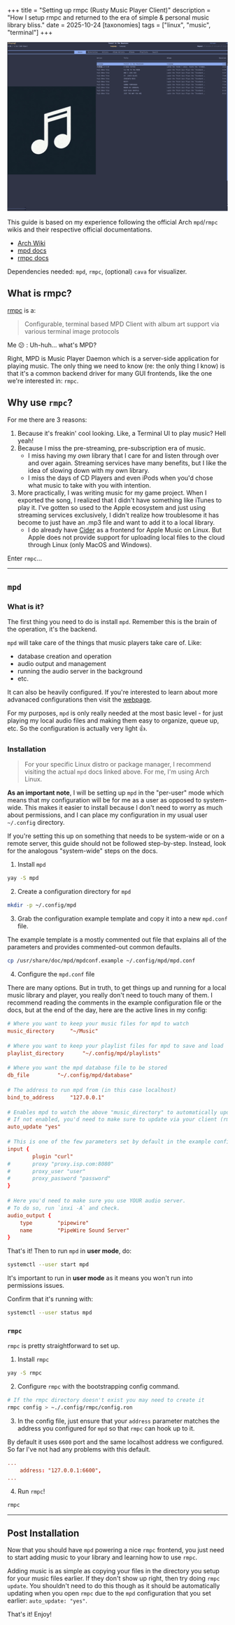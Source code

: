 +++
title = "Setting up rmpc (Rusty Music Player Client)"
description = "How I setup rmpc and returned to the era of simple & personal music library bliss."
date = 2025-10-24
[taxonomies]
tags = ["linux", "music", "terminal"]
+++

![my rmpc](/images/rmpc.png "rmpc running")

This guide is based on my experience following the official Arch `mpd`/`rmpc` wikis and their respective official documentations.
- [Arch Wiki](https://wiki.archlinux.org/title/Music_Player_Daemon#)
- [mpd docs](https://mpd.readthedocs.io/en/stable/index.html)
- [rmpc docs](https://mierak.github.io/rmpc/)

Dependencies needed: `mpd`, `rmpc`, (optional) `cava` for visualizer.

## What is rmpc?

[rmpc](https://github.com/mierak/rmpc) is a:

> Configurable, terminal based MPD Client with album art support via various terminal image protocols

Me :confused: : Uh-huh... what's MPD?

Right, MPD is Music Player Daemon which is a server-side application for playing music.
The only thing we need to know (re: the only thing I know) is that it's a common backend driver for many GUI frontends, like the one we're interested in: `rmpc`.

## Why use `rmpc`?

For me there are 3 reasons:

1. Because it's freakin' cool looking. Like, a Terminal UI to play music? Hell yeah!
2. Because I miss the pre-streaming, pre-subscription era of music.
    - I miss having my _own_ library that I care for and listen through over and over again. Streaming services have many benefits, but I like the idea of slowing down with my own library.
    - I miss the days of CD Players and even iPods when you'd chose what music to take with you with intention.
3. More practically, I was writing music for my game project. When I exported the song, I realized that I didn't have something like iTunes to play it. I've gotten so used to the Apple ecosystem and just using streaming services exclusively, I didn't realize how troublesome it has become to just have an .mp3 file and want to add it to a local library.
    - I do already have [Cider](https://cider.sh/) as a frontend for Apple Music on Linux. But Apple does not provide support for uploading local files to the cloud through Linux (only MacOS and Windows).

Enter `rmpc`...

---

## `mpd`

### What is it?

The first thing you need to do is install `mpd`.
Remember this is the brain of the operation, it's the backend.

`mpd` will take care of the things that music players take care of. Like:
- database creation and operation
- audio output and management
- running the audio server in the background
- etc.

It can also be heavily configured. If you're interested to learn about more advanaced configurations then visit the [webpage](https://mpd.readthedocs.io/en/stable/index.html).

For my purposes, `mpd` is only really needed at the most basic level - for just playing my local audio files and making them easy to organize, queue up, etc.
So the configuration is actually very light :thumbsup:.

### Installation

> For your specific Linux distro or package manager, I recommend visiting the actual `mpd` docs linked above. For me, I'm using Arch Linux.

**As an important note**, I will be setting up `mpd` in the "per-user" mode which means that my configuration will be for me as a user as opposed to system-wide.
This makes it easier to install because I don't need to worry as much about permissions, and I can place my configuration in my usual user `~/.config` directory.

If you're setting this up on something that needs to be system-wide or on a remote server, this guide should not be followed step-by-step.
Instead, look for the analogous "system-wide" steps on the docs.

1. Install `mpd`

```bash
yay -S mpd
```

2. Create a configuration directory for `mpd`

```bash
mkdir -p ~/.config/mpd
```

3. Grab the configuration example template and copy it into a new `mpd.conf` file.

The example template is a mostly commented out file that explains all of the parameters and provides commented-out common defaults.

```bash
cp /usr/share/doc/mpd/mpdconf.example ~/.config/mpd/mpd.conf
```

4. Configure the `mpd.conf` file

There are many options. 
But in truth, to get things up and running for a local music library and player, you really don't need to touch many of them.
I recommend reading the comments in the example configuration file or the docs, but at the end of the day, here are the active lines in my config:

```conf
# Where you want to keep your music files for mpd to watch
music_directory		"~/Music"

# Where you want to keep your playlist files for mpd to save and load
playlist_directory		"~/.config/mpd/playlists"

# Where you want the mpd database file to be stored
db_file			"~/.config/mpd/database"

# The address to run mpd from (in this case localhost)
bind_to_address		"127.0.0.1"

# Enables mpd to watch the above "music_directory" to automatically update
# If not enabled, you'd need to make sure to update via your client (rmpc)
auto_update	"yes"

# This is one of the few parameters set by default in the example config
input {
        plugin "curl"
#       proxy "proxy.isp.com:8080"
#       proxy_user "user"
#       proxy_password "password"
}

# Here you'd need to make sure you use YOUR audio server.
# To do so, run `inxi -A` and check.
audio_output {
	type		"pipewire"
	name		"PipeWire Sound Server"
}
```

That's it!
Then to run `mpd` in **user mode**, do:

```bash
systemctl --user start mpd
```

It's important to run in **user mode** as it means you won't run into permissions issues.

Confirm that it's running with:

```bash
systemctl --user status mpd
```


### `rmpc`

`rmpc` is pretty straightforward to set up.

1. Install `rmpc`

```bash
yay -S rmpc
```

2. Configure `rmpc` with the bootstrapping config command.
```bash
# If the rmpc directory doesn't exist you may need to create it
rmpc config > ~./.config/rmpc/config.ron
```

3. In the config file, just ensure that your `address` parameter matches the address you configured for `mpd` so that `rmpc` can hook up to it.

By default it uses `6600` port and the same localhost address we configured. So far I've not had any problems with this default.

```conf
...
    address: "127.0.0.1:6600",
...
```

4. Run `rmpc`!

```bash
rmpc
```

---

## Post Installation

Now that you should have `mpd` powering a nice `rmpc` frontend, you just need to start adding music to your library and learning how to use `rmpc`.

Adding music is as simple as copying your files in the directory you setup for your music files earlier.
If they don't show up right, then try doing `rmpc update`.
You shouldn't need to do this though as it should be automatically updating when you open `rmpc` due to the `mpd` configuration that you set earlier: `auto_update: "yes"`.

That's it! Enjoy!


